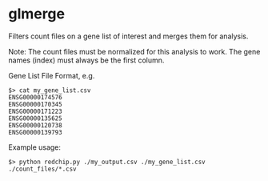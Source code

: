 # glmerge
Filters count files on a gene list of interest and merges them for analysis.

Note: The count files must be normalized for this analysis to work.
The gene names (index) must always be the first column.

Gene List File Format, e.g.

    $> cat my_gene_list.csv
    ENSG00000174576
    ENSG00000170345
    ENSG00000171223
    ENSG00000135625
    ENSG00000120738
    ENSG00000139793

Example usage:

    $> python redchip.py ./my_output.csv ./my_gene_list.csv ./count_files/*.csv
